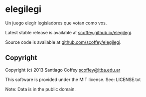 elegilegi
=========

Un juego elegir legisladores que votan como vos.

Latest stable release is available at [scoffey.github.io/elegilegi](http://scoffey.github.io/elegilegi/).

Source code is available at [github.com/scoffey/elegilegi](https://github.com/scoffey/elegilegi).

Copyright
---------

Copyright (c) 2013 Santiago Coffey <scoffey@itba.edu.ar>

This software is provided under the MIT license. See: LICENSE.txt

Note: Data is in the public domain.

